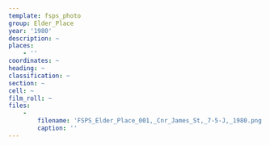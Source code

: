 ```yaml
---
template: fsps_photo
group: Elder_Place
year: '1980'
description: ~
places:
    - ''
coordinates: ~
heading: ~
classification: ~
section: ~
cell: ~
film_roll: ~
files:
    -
        filename: 'FSPS_Elder_Place_001,_Cnr_James_St,_7-5-J,_1980.png'
        caption: ''
---
```

